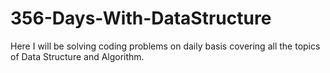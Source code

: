 # 356-Days-With-DataStructure
Here I will be solving coding problems on daily basis covering all the topics of Data Structure and Algorithm.
